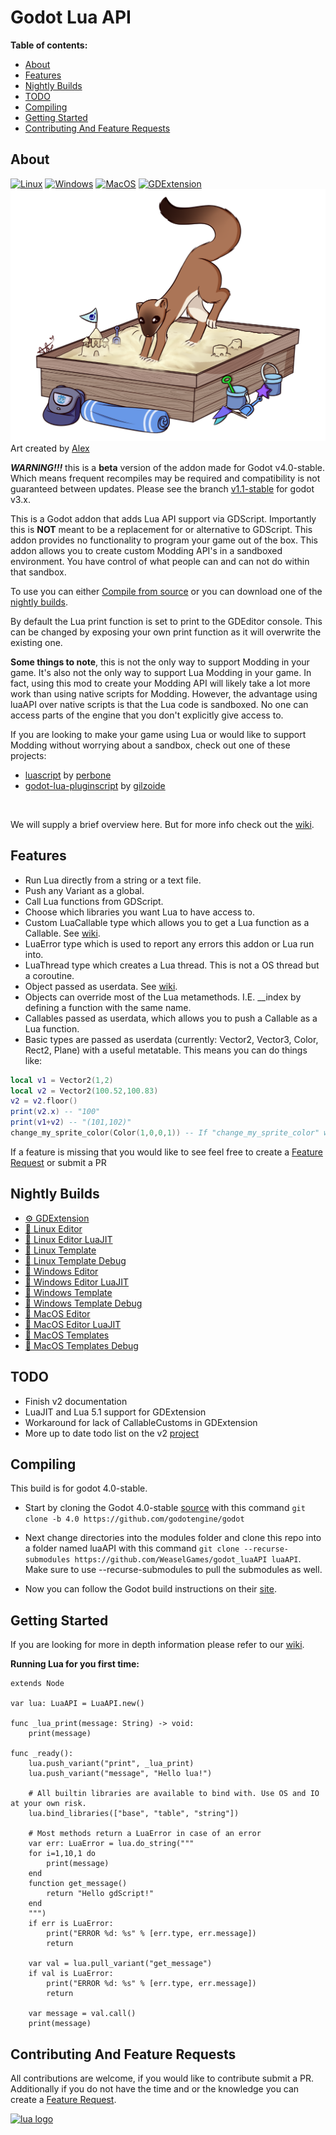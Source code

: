  Godot Lua API
===============
**Table of contents:**
  * [About](#about)
  * [Features](#features)
  * [Nightly Builds](#nightly-builds)
  * [TODO](#todo)
  * [Compiling](#compiling)
  * [Getting Started](#getting-started)
  * [Contributing And Feature Requests](#contributing-and-feature-requests)

About
-------
[![Linux](https://github.com/WeaselGames/lua/actions/workflows/linux.yml/badge.svg)](https://github.com/WeaselGames/lua/actions/workflows/linux.yml) [![Windows](https://github.com/WeaselGames/lua/actions/workflows/windows.yml/badge.svg)](https://github.com/WeaselGames/lua/actions/workflows/windows.yml) [![MacOS](https://github.com/WeaselGames/lua/actions/workflows/macos.yml/badge.svg)](https://github.com/WeaselGames/lua/actions/workflows/macos.yml) [![GDExtension](https://github.com/WeaselGames/lua/actions/workflows/gdextension.yml/badge.svg)](https://github.com/WeaselGames/lua/actions/workflows/gdextension.yml)
![Logo](.github/LuaAPI.png)
Art created by [Alex](https://www.instagram.com/redheadalex1)

***WARNING!!!*** this is a **beta** version of the addon made for Godot v4.0-stable. Which means frequent recompiles may be required and compatibility is not guaranteed between updates. Please see the branch [v1.1-stable](https://github.com/WeaselGames/lua/tree/v1.1-stable) for godot v3.x.

This is a Godot addon that adds Lua API support via GDScript. Importantly this is **NOT** meant to be a replacement for or alternative to GDScript. This addon provides no functionality to program your game out of the box. This addon allows you to create custom Modding API's in a sandboxed environment. You have control of what people can and can not do within that sandbox.

To use you can either [Compile from source](#compiling) or you can download one of the [nightly builds](#nightly-builds).

By default the Lua print function is set to print to the GDEditor console. This can be changed by exposing your own print function as it will overwrite the existing one.

**Some things to note**, this is not the only way to support Modding in your game. It's also not the only way to support Lua Modding in your game. In fact, using this mod to create your Modding API will likely take a lot more work than using native scripts for Modding. However, the advantage using luaAPI over native scripts is that the Lua code is sandboxed. No one can access parts of the engine that you don't explicitly give access to.

If you are looking to make your game using Lua or would like to support Modding without worrying about a sandbox, check out one of these projects:
- [luascript](https://github.com/perbone/luascript) by [perbone](https://github.com/perbone)
- [godot-lua-pluginscript](https://github.com/gilzoide/godot-lua-pluginscript) by [gilzoide](https://github.com/gilzoide)
<br />

We will supply a brief overview here. But for more info check out the [wiki](https://luaapi.weaselgames.info/latest).

Features
--------------------------------
- Run Lua directly from a string or a text file.
- Push any Variant as a global.
- Call Lua functions from GDScript.
- Choose which libraries you want Lua to have access to.
- Custom LuaCallable type which allows you to get a Lua function as a Callable. See [wiki](https://luaapi.weaselgames.info/v2.0-beta/examples/lua_callable/).
- LuaError type which is used to report any errors this addon or Lua run into.
- LuaThread type which creates a Lua thread. This is not a OS thread but a coroutine. 
- Object passed as userdata. See [wiki](https://luaapi.weaselgames.info/v2.0-beta/examples/objects/).
- Objects can override most of the Lua metamethods. I.E. __index by defining a function with the same name.
- Callables passed as userdata, which allows you to push a Callable as a Lua function.
- Basic types are passed as userdata (currently: Vector2, Vector3, Color, Rect2, Plane) with a useful metatable. This means you can do things like:  
```lua
local v1 = Vector2(1,2)
local v2 = Vector2(100.52,100.83)
v2 = v2.floor()
print(v2.x) -- "100"
print(v1+v2) -- "(101,102)"
change_my_sprite_color(Color(1,0,0,1)) -- If "change_my_sprite_color" was exposed, in GDScript it will receive a Color variant.
```

If a feature is missing that you would like to see feel free to create a [Feature Request](https://github.com/WeaselGames/lua/issues/new?assignees=&labels=feature%20request&template=feature_request.md&title=) or submit a PR 

Nightly Builds
---------------
- [⚙️ GDExtension](https://nightly.link/WeaselGames/godot_luaAPI/workflows/gdextension/main/godot_luaAPI.zip)
- [🐧 Linux Editor](https://nightly.link/WeaselGames/godot_luaAPI/workflows/linux/main/linux-editor.zip)
- [🐧 Linux Editor LuaJIT](https://nightly.link/WeaselGames/godot_luaAPI/workflows/linux/main/linux-editor-luajit.zip)
- [🐧 Linux Template](https://nightly.link/WeaselGames/godot_luaAPI/workflows/linux/main/linux-template-release.zip)
- [🐧 Linux Template Debug](https://nightly.link/WeaselGames/godot_luaAPI/workflows/linux/main/linux-template-debug.zip)
- [🎨 Windows Editor](https://nightly.link/WeaselGames/godot_luaAPI/workflows/windows/main/windows-editor.zip)
- [🎨 Windows Editor LuaJIT](https://nightly.link/WeaselGames/godot_luaAPI/workflows/windows/main/windows-editor-luajit.zip)
- [🎨 Windows Template](https://nightly.link/WeaselGames/godot_luaAPI/workflows/windows/main/windows-template.zip)
- [🎨 Windows Template Debug](https://nightly.link/WeaselGames/godot_luaAPI/workflows/windows/main/windows-template-debug.zip)
- [🍎 MacOS Editor](https://nightly.link/WeaselGames/godot_luaAPI/workflows/macos/main/macos-editor.zip)
- [🍎 MacOS Editor LuaJIT](https://nightly.link/WeaselGames/godot_luaAPI/workflows/macos/main/macos-editor-luajit.zip)
- [🍎 MacOS Templates](https://nightly.link/WeaselGames/godot_luaAPI/workflows/macos/main/macos-template.zip)
- [🍎 MacOS Templates Debug](https://nightly.link/WeaselGames/godot_luaAPI/workflows/macos/main/macos-template-debug.zip)

TODO
-----
- Finish v2 documentation
- LuaJIT and Lua 5.1 support for GDExtension
- Workaround for lack of CallableCustoms in GDExtension
- More up to date todo list on the v2 [project](https://github.com/WeaselGames/lua/projects/1) 

Compiling
------------
This build is for godot 4.0-stable.
- Start by cloning the Godot 4.0-stable [source](https://github.com/godotengine/godot) with this command `git clone -b 4.0 https://github.com/godotengine/godot`
- Next change directories into the modules folder and clone this repo into a folder named luaAPI with this command `git clone --recurse-submodules https://github.com/WeaselGames/godot_luaAPI luaAPI`. Make sure to use --recurse-submodules to pull the submodules as well.

- Now you can follow the Godot build instructions on their [site](https://docs.godotengine.org/en/latest/development/compiling).

Getting Started
------------
If you are looking for more in depth information please refer to our [wiki](https://luaapi.weaselgames.info/latest).

**Running Lua for you first time:**
```gdscript
extends Node

var lua: LuaAPI = LuaAPI.new()

func _lua_print(message: String) -> void:
	print(message)

func _ready():
	lua.push_variant("print", _lua_print)
	lua.push_variant("message", "Hello lua!")
	
	# All builtin libraries are available to bind with. Use OS and IO at your own risk.
	lua.bind_libraries(["base", "table", "string"])
	
	# Most methods return a LuaError in case of an error
	var err: LuaError = lua.do_string("""
	for i=1,10,1 do
		print(message)
	end
	function get_message()
		return "Hello gdScript!"
	end
	""")
	if err is LuaError:
		print("ERROR %d: %s" % [err.type, err.message])
		return
	
	var val = lua.pull_variant("get_message")
	if val is LuaError:
		print("ERROR %d: %s" % [err.type, err.message])
		return
	
	var message = val.call()
	print(message)
```
Contributing And Feature Requests
---------------
All contributions are welcome, if you would like to contribute submit a PR.
<br />
Additionally if you do not have the time and or the knowledge you can create a [Feature Request](https://github.com/WeaselGames/lua/issues/new?assignees=&labels=feature%20request&template=feature_request.md&title=).

[![lua logo](https://www.lua.org/images/powered-by-lua.gif)](https://www.lua.org/)